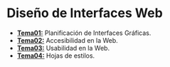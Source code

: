 # Diseño de Interfaces Web

- [**Tema01:**](TEMA01) Planificación de Interfaces Gráficas.
- [**Tema02:**](TEMA02) Accesibilidad en la Web.
- [**Tema03:**](TEMA03) Usabilidad en la Web.
- [**Tema04:**](TEMA04) Hojas de estilos.